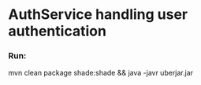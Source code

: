 AuthService handling user authentication
================================================

### Run:
mvn clean package shade:shade && java -javr uberjar.jar